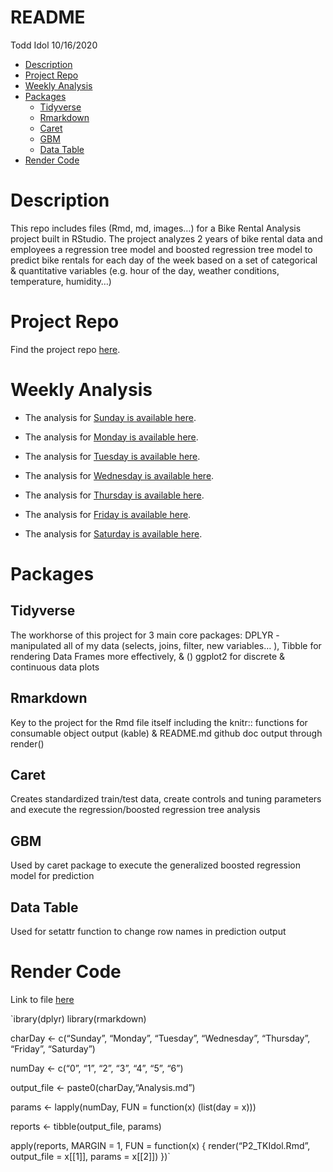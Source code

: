 README
================
Todd Idol
10/16/2020

-   [Description](#description)
-   [Project Repo](#project-repo)
-   [Weekly Analysis](#weekly-analysis)
-   [Packages](#packages)
    -   [Tidyverse](#tidyverse)
    -   [Rmarkdown](#rmarkdown)
    -   [Caret](#caret)
    -   [GBM](#gbm)
    -   [Data Table](#data-table)
-   [Render Code](#render-code)

Description
===========

This repo includes files (Rmd, md, images…) for a Bike Rental Analysis
project built in RStudio. The project analyzes 2 years of bike rental
data and employees a regression tree model and boosted regression tree
model to predict bike rentals for each day of the week based on a set of
categorical & quantitative variables (e.g. hour of the day, weather
conditions, temperature, humidity…)

Project Repo
============

Find the project repo [here](https://github.com/tkidol/ST558-Project-2).

Weekly Analysis
===============

-   The analysis for [Sunday is available here](SundayAnalysis.md).

-   The analysis for [Monday is available here](MondayAnalysis.md).

-   The analysis for [Tuesday is available here](TuesdayAnalysis.md).

-   The analysis for [Wednesday is available here](Wedesdaynalysis.md).

-   The analysis for [Thursday is available here](ThursdayAnalysis.md).

-   The analysis for [Friday is available here](FridayAnalysis.md).

-   The analysis for [Saturday is available here](SaturdayAnalysis.md).

Packages
========

Tidyverse
---------

The workhorse of this project for 3 main core packages: DPLYR -
manipulated all of my data (selects, joins, filter, new variables… ),
Tibble for rendering Data Frames more effectively, & () ggplot2 for
discrete & continuous data plots

Rmarkdown
---------

Key to the project for the Rmd file itself including the knitr::
functions for consumable object output (kable) & README.md github doc
output through render()

Caret
-----

Creates standardized train/test data, create controls and tuning
parameters and execute the regression/boosted regression tree analysis

GBM
---

Used by caret package to execute the generalized boosted regression
model for prediction

Data Table
----------

Used for setattr function to change row names in prediction output

Render Code
===========

Link to file
[here](https://github.com/tkidol/ST558-Project-2/blob/main/P2_Render.Rmd)

\`ibrary(dplyr) library(rmarkdown)

charDay &lt;- c(“Sunday”, “Monday”, “Tuesday”, “Wednesday”, “Thursday”,
“Friday”, “Saturday”)

numDay &lt;- c(“0”, “1”, “2”, “3”, “4”, “5”, “6”)

output\_file &lt;- paste0(charDay,“Analysis.md”)

params &lt;- lapply(numDay, FUN = function(x) (list(day = x)))

reports &lt;- tibble(output\_file, params)

apply(reports, MARGIN = 1, FUN = function(x) { render(“P2\_TKIdol.Rmd”,
output\_file = x\[\[1\]\], params = x\[\[2\]\]) })\`
